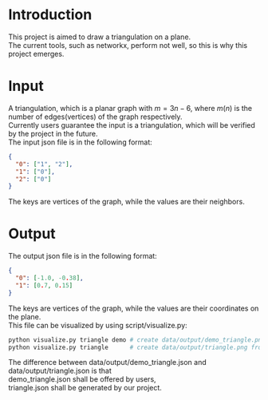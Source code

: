 # Introduction
This project is aimed to draw a triangulation on a plane.\
The current tools, such as networkx, perform not well,
so this is why this project emerges.
# Input
A triangulation, which is a planar graph with $m=3n-6$,
where $m$($n$) is the number of edges(vertices) of the graph respectively.\
Currently users guarantee the input is a triangulation,
which will be verified by the project in the future.\
The input json file is in the following format:
```json
{
  "0": ["1", "2"],
  "1": ["0"],
  "2": ["0"]
}
```
The keys are vertices of the graph, while the values are their neighbors.
# Output
The output json file is in the following format:
```json
{
  "0": [-1.0, -0.38],
  "1": [0.7, 0.15]
}
```
The keys are vertices of the graph,
while the values are their coordinates on the plane.\
This file can be visualized by using script/visualize.py:
```bash
python visualize.py triangle demo # create data/output/demo_triangle.png from data/input/triangle.json and data/output/demo_triangle.json
python visualize.py triangle      # create data/output/triangle.png from data/input/triangle.json and data/output/triangle.json
```
The difference between data/output/demo_triangle.json and data/output/triangle.json is that\
demo_triangle.json shall be offered by users,\
triangle.json shall be generated by our project.

